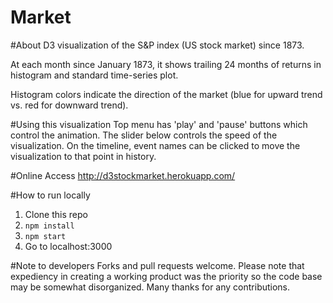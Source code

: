 Market
==============
#About
D3 visualization of the S&P index (US stock market) since 1873.

At each month since January 1873, it shows trailing 24 months of returns in histogram and standard time-series plot.

Histogram colors indicate the direction of the market (blue for upward trend vs. red for downward trend).

#Using this visualization
Top menu has 'play' and 'pause' buttons which control the animation. The slider below controls the speed of the visualization. On the timeline, event names can be clicked to move the visualization to that point in history.

#Online Access
http://d3stockmarket.herokuapp.com/

#How to run locally
1. Clone this repo
2. `npm install`
3. `npm start`
4. Go to localhost:3000

#Note to developers
Forks and pull requests welcome. Please note that expediency in creating a working product was the priority so the code base may be somewhat disorganized. Many thanks for any contributions.